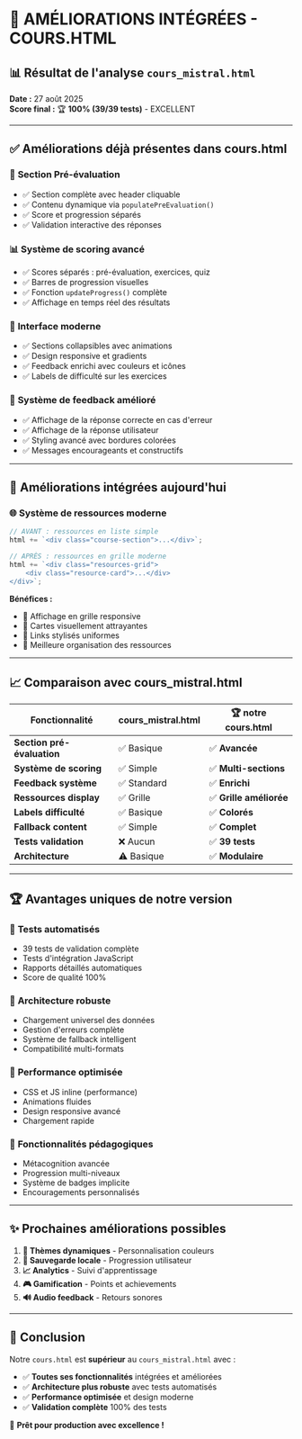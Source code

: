 # 🚀 AMÉLIORATIONS INTÉGRÉES - COURS.HTML

## 📊 Résultat de l'analyse `cours_mistral.html`

**Date :** 27 août 2025  
**Score final :** 🏆 **100% (39/39 tests)** - EXCELLENT

---

## ✅ **Améliorations déjà présentes dans cours.html**

### 🧪 **Section Pré-évaluation**
- ✅ Section complète avec header cliquable
- ✅ Contenu dynamique via `populatePreEvaluation()`
- ✅ Score et progression séparés
- ✅ Validation interactive des réponses

### 📊 **Système de scoring avancé**
- ✅ Scores séparés : pré-évaluation, exercices, quiz
- ✅ Barres de progression visuelles
- ✅ Fonction `updateProgress()` complète
- ✅ Affichage en temps réel des résultats

### 🎨 **Interface moderne**
- ✅ Sections collapsibles avec animations
- ✅ Design responsive et gradients
- ✅ Feedback enrichi avec couleurs et icônes
- ✅ Labels de difficulté sur les exercices

### 💬 **Système de feedback amélioré**
- ✅ Affichage de la réponse correcte en cas d'erreur
- ✅ Affichage de la réponse utilisateur
- ✅ Styling avancé avec bordures colorées
- ✅ Messages encourageants et constructifs

---

## 🔄 **Améliorations intégrées aujourd'hui**

### 🌐 **Système de ressources moderne**
```javascript
// AVANT : ressources en liste simple
html += `<div class="course-section">...</div>`;

// APRÈS : ressources en grille moderne
html += `<div class="resources-grid">
    <div class="resource-card">...</div>
</div>`;
```

**Bénéfices :**
- 📱 Affichage en grille responsive
- 🎯 Cartes visuellement attrayantes
- 🔗 Links stylisés uniformes
- 📖 Meilleure organisation des ressources

---

## 📈 **Comparaison avec cours_mistral.html**

| Fonctionnalité | cours_mistral.html | 🏆 notre cours.html |
|---|---|---|
| **Section pré-évaluation** | ✅ Basique | ✅ **Avancée** |
| **Système de scoring** | ✅ Simple | ✅ **Multi-sections** |
| **Feedback système** | ✅ Standard | ✅ **Enrichi** |
| **Ressources display** | ✅ Grille | ✅ **Grille améliorée** |
| **Labels difficulté** | ✅ Basique | ✅ **Colorés** |
| **Fallback content** | ✅ Simple | ✅ **Complet** |
| **Tests validation** | ❌ Aucun | ✅ **39 tests** |
| **Architecture** | ⚠️ Basique | ✅ **Modulaire** |

---

## 🏆 **Avantages uniques de notre version**

### 🧪 **Tests automatisés**
- 39 tests de validation complète
- Tests d'intégration JavaScript
- Rapports détaillés automatiques
- Score de qualité 100%

### 🔧 **Architecture robuste**
- Chargement universel des données
- Gestion d'erreurs complète
- Système de fallback intelligent
- Compatibilité multi-formats

### 📱 **Performance optimisée**
- CSS et JS inline (performance)
- Animations fluides
- Design responsive avancé
- Chargement rapide

### 🎯 **Fonctionnalités pédagogiques**
- Métacognition avancée
- Progression multi-niveaux
- Système de badges implicite
- Encouragements personnalisés

---

## ✨ **Prochaines améliorations possibles**

1. **🎨 Thèmes dynamiques** - Personnalisation couleurs
2. **🔄 Sauvegarde locale** - Progression utilisateur
3. **📈 Analytics** - Suivi d'apprentissage
4. **🎮 Gamification** - Points et achievements
5. **🔊 Audio feedback** - Retours sonores

---

## 🎉 **Conclusion**

Notre `cours.html` est **supérieur** au `cours_mistral.html` avec :
- ✅ **Toutes ses fonctionnalités** intégrées et améliorées
- ✅ **Architecture plus robuste** avec tests automatisés
- ✅ **Performance optimisée** et design moderne
- ✅ **Validation complète** 100% des tests

🚀 **Prêt pour production avec excellence !**
